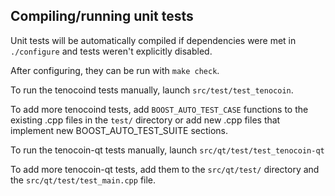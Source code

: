 Compiling/running unit tests
------------------------------------

Unit tests will be automatically compiled if dependencies were met in `./configure`
and tests weren't explicitly disabled.

After configuring, they can be run with `make check`.

To run the tenocoind tests manually, launch `src/test/test_tenocoin`.

To add more tenocoind tests, add `BOOST_AUTO_TEST_CASE` functions to the existing
.cpp files in the `test/` directory or add new .cpp files that
implement new BOOST_AUTO_TEST_SUITE sections.

To run the tenocoin-qt tests manually, launch `src/qt/test/test_tenocoin-qt`

To add more tenocoin-qt tests, add them to the `src/qt/test/` directory and
the `src/qt/test/test_main.cpp` file.
